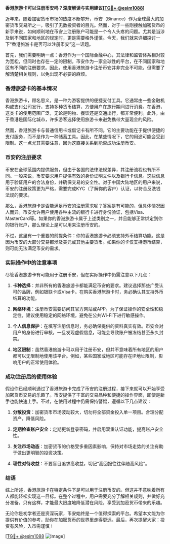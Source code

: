 **香港旅游卡可以注册币安吗？深度解读与实用建议[[TG💪+ @esim1088](https://t.me/s/esim1088)]**

近年来，随着加密货币市场的热度不断攀升，币安（Binance）作为全球最大的加密货币交易所之一，吸引了无数投资者的目光。然而，对于一些刚接触加密货币的新手来说，如何顺利地在币安上注册账户可能是一个令人头疼的问题。尤其是当涉及到不同国家和地区的规定时，更是需要格外谨慎。今天，我们就来详细探讨一下“香港旅游卡是否可以注册币安”这一话题。

首先，我们需要明确一点：香港作为一个国际金融中心，其法律和监管体系相对较为宽松，但同时也存在一定的限制。币安作为一家全球性的平台，在不同国家和地区有不同的注册要求。因此，使用香港旅游卡注册币安并非完全不可能，但需要了解清楚相关规则，以免出现不必要的麻烦。

### 香港旅游卡的基本情况

香港旅游卡，顾名思义，是一种为游客提供的便捷支付工具。它通常由一些金融机构或支付公司发行，支持多种货币结算，方便用户在旅行期间进行消费。在香港，这类卡的使用范围广泛，无论是购物、餐饮还是交通出行，都非常便利。此外，由于香港是国际化城市，许多游客选择使用旅游卡来避免携带大量现金的风险。

然而，香港旅游卡与普通信用卡或借记卡有所不同。它的主要功能在于提供便捷的支付服务，而不是作为一种储蓄工具。因此，在某些情况下，它的用途可能会受到限制。这一点尤其需要注意，因为这直接关系到能否成功注册币安。

### 币安的注册要求

币安在全球范围内提供服务，但由于各国的法律法规差异，其注册流程也有所不同。一般来说，币安要求用户提供有效的身份证明文件以及银行卡信息。这些信息用于验证用户的合法身份，并确保交易的安全性。对于中国大陆地区的用户来说，币安的注册政策更为严格，需要完成KYC（了解你的客户）认证，以符合反洗钱法规的要求。

那么，香港旅游卡是否能满足币安的注册需求呢？答案是有可能的，但具体情况因人而异。币安允许用户使用各种主流的银行卡进行身份验证，包括Visa、MasterCard等。如果你的香港旅游卡属于上述类别之一，并且能够正常绑定到你的银行账户，那么理论上是可以用来注册币安的。

不过，这里有一个重要的前提条件：你的香港旅游卡必须支持外币结算功能。这是因为币安的大部分交易都涉及美元或其他主要货币。如果你的卡仅支持港币结算，则可能无法满足币安的需求。

### 实际操作中的注意事项

尽管香港旅游卡有可能用于注册币安，但在实际操作中仍需注意以下几点：

1. **卡种选择**：并非所有的香港旅游卡都能满足币安的要求。建议选择那些广受认可的品牌，例如银联卡或Visa卡。在购买香港旅游卡时，务必确认其支持外币结算的功能。

2. **网络环境**：注册币安需要访问其官方网站或APP。为了保证操作的安全性和稳定性，建议使用稳定的网络环境，避免在公共Wi-Fi下进行敏感操作。

3. **个人信息保护**：在填写注册信息时，务必确保提供的资料真实有效。币安会对用户的身份进行审核，一旦发现虚假信息，可能会导致账户被冻结甚至永久封禁。

4. **地区限制**：虽然香港旅游卡可以用于注册币安，但并不意味着所有地区的用户都可以无限制地使用该平台。例如，某些国家或地区可能存在IP地址限制，影响用户的正常使用体验。

### 成功注册后的使用体验

假设你已经顺利通过了香港旅游卡完成了币安的注册过程，接下来就可以开始享受加密货币交易的乐趣了。币安提供了丰富的交易品种和便捷的操作界面，即使是新手也能快速上手。不过，在使用过程中仍需保持警惕，遵循以下几点建议：

1. **分散投资**：加密货币市场波动较大，切勿将全部资金投入单一项目。合理分配资产，降低风险。

2. **定期检查账户安全**：定期更新登录密码，并启用双重认证功能，提高账户安全性。

3. **关注市场动态**：加密货币的价格受多重因素影响，保持对市场走势的关注有助于做出更明智的投资决策。

4. **理性对待收益**：不要盲目追求高收益，切记“高回报往往伴随高风险”。

### 结语

综上所述，香港旅游卡在特定条件下是可以用于注册币安的。但这并不意味着所有人都能轻松实现这一目标。在整个过程中，用户需要充分了解相关规则，并做好充分准备。只有这样，才能最大限度地降低潜在风险，享受到加密货币带来的乐趣。

无论你是初学者还是资深玩家，币安始终是一个值得探索的平台。希望本文能为你提供有价值的参考，助你在加密货币的世界里走得更远。最后，再次提醒大家：投资有风险，入市需谨慎！

[[TG💪+ @esim1088](https://t.me/s/esim1088) ![Image](https://i.postimg.cc/4NQfJmqS/Snipaste-2025-05-13-00-14-12.png)]